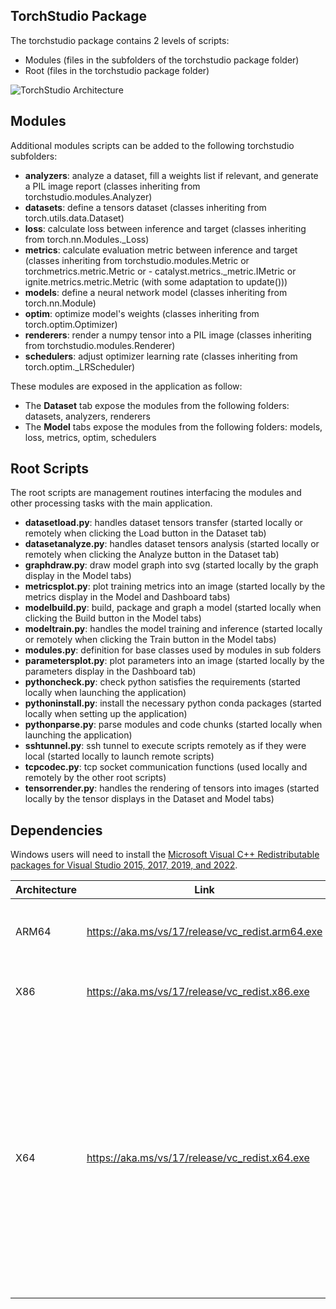 TorchStudio Package
-------------------

The torchstudio package contains 2 levels of scripts:
- Modules (files in the subfolders of the torchstudio package folder)
- Root (files in the torchstudio package folder)

![TorchStudio Architecture](architecture.svg)

Modules
-------

Additional modules scripts can be added to the following torchstudio subfolders:

- **analyzers**: analyze a dataset, fill a weights list if relevant, and generate a PIL image report (classes inheriting from torchstudio.modules.Analyzer)
- **datasets**: define a tensors dataset (classes inheriting from torch.utils.data.Dataset)
- **loss**: calculate loss between inference and target (classes inheriting from torch.nn.Modules._Loss)
- **metrics**: calculate evaluation metric between inference and target (classes inheriting from torchstudio.modules.Metric or torchmetrics.metric.Metric or - catalyst.metrics._metric.IMetric or ignite.metrics.metric.Metric (with some adaptation to update()))
- **models**: define a neural network model (classes inheriting from torch.nn.Module)
- **optim**: optimize model's weights (classes inheriting from torch.optim.Optimizer)
- **renderers**: render a numpy tensor into a PIL image (classes inheriting from torchstudio.modules.Renderer)
- **schedulers**: adjust optimizer learning rate (classes inheriting from torch.optim._LRScheduler)

These modules are exposed in the application as follow:
- The **Dataset** tab expose the modules from the following folders: datasets, analyzers, renderers
- The **Model** tabs expose the modules from the following folders: models, loss, metrics, optim, schedulers

Root Scripts
------------

The root scripts are management routines interfacing the modules and other processing tasks with the main application.

- **datasetload.py**: handles dataset tensors transfer (started locally or remotely when clicking the Load button in the Dataset tab)
- **datasetanalyze.py**: handles dataset tensors analysis (started locally or remotely when clicking the Analyze button in the Dataset tab)
- **graphdraw.py**: draw model graph into svg (started locally by the graph display in the Model tabs)
- **metricsplot.py**: plot training metrics into an image (started locally by the metrics display in the Model and Dashboard tabs)
- **modelbuild.py**: build, package and graph a model (started locally when clicking the Build button in the Model tabs)
- **modeltrain.py**: handles the model training and inference (started locally or remotely when clicking the Train button in the Model tabs)
- **modules.py**: definition for base classes used by modules in sub folders
- **parametersplot.py**: plot parameters into an image (started locally by the parameters display in the Dashboard tab)
- **pythoncheck.py**: check python satisfies the requirements (started locally when launching the application)
- **pythoninstall.py**: install the necessary python conda packages (started locally when setting up the application)
- **pythonparse.py**: parse modules and code chunks (started locally when launching the application)
- **sshtunnel.py**: ssh tunnel to execute scripts remotely as if they were local (started locally to launch remote scripts)
- **tcpcodec.py**: tcp socket communication functions (used locally and remotely by the other root scripts)
- **tensorrender.py**: handles the rendering of tensors into images (started locally by the tensor displays in the Dataset and Model tabs)


Dependencies
------------

Windows users will need to install the [Microsoft Visual C++ Redistributable packages for Visual Studio 2015, 2017, 2019, and 2022](https://docs.microsoft.com/en-US/cpp/windows/latest-supported-vc-redist?view=msvc-170).

<html>
<body>
<!--StartFragment-->

Architecture | Link | Notes
-- | -- | --
ARM64 | https://aka.ms/vs/17/release/vc_redist.arm64.exe | Permalink for latest supported ARM64 version
X86 | https://aka.ms/vs/17/release/vc_redist.x86.exe | Permalink for latest supported x86 version
X64 | https://aka.ms/vs/17/release/vc_redist.x64.exe | Permalink for latest supported x64 version. The X64 redistributable package contains both ARM64 and X64 binaries. This package makes it easy to install required Visual C++ ARM64 binaries when the X64 redistributable is installed on an ARM64 device.

<!--EndFragment-->
</body>
</html>

